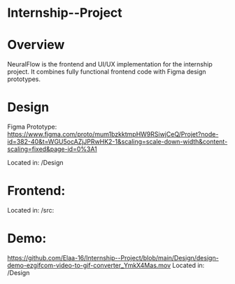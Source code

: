 # Internship--Project

# Overview

NeuralFlow is the frontend and UI/UX implementation for the internship project.
It combines fully functional frontend code with Figma design prototypes.

# Design
Figma Prototype: https://www.figma.com/proto/mum1bzkktmpHW9RSiwjCeQ/Projet?node-id=382-40&t=WGU5ocAZjJPRwHK2-1&scaling=scale-down-width&content-scaling=fixed&page-id=0%3A1

Located in: /Design 

# Frontend:
Located in: /src:

# Demo:
https://github.com/Elaa-16/Internship--Project/blob/main/Design/design-demo-ezgifcom-video-to-gif-converter_YmkX4Mas.mov
Located in: /Design

